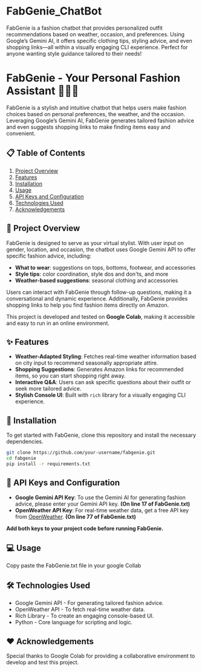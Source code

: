 # FabGenie_ChatBot
FabGenie is a fashion chatbot that provides personalized outfit recommendations based on weather, occasion, and preferences. Using Google’s Gemini AI, it offers specific clothing tips, styling advice, and even shopping links—all within a visually engaging CLI experience. Perfect for anyone wanting style guidance tailored to their needs!


# FabGenie - Your Personal Fashion Assistant 👗👔👠

FabGenie is a stylish and intuitive chatbot that helps users make fashion choices based on personal preferences, the weather, and the occasion. Leveraging Google’s Gemini AI, FabGenie generates tailored fashion advice and even suggests shopping links to make finding items easy and convenient.

## 📋 Table of Contents
1. [Project Overview](#project-overview)
2. [Features](#features)
3. [Installation](#installation)
4. [Usage](#usage)
5. [API Keys and Configuration](##api-keys-and-configuration)
6. [Technologies Used](#technologies-used)
7. [Acknowledgements](#acknowledgements)

## 🎉 Project Overview
FabGenie is designed to serve as your virtual stylist. With user input on gender, location, and occasion, the chatbot uses Google Gemini API to offer specific fashion advice, including:
- **What to wear**: suggestions on tops, bottoms, footwear, and accessories
- **Style tips**: color coordination, style dos and don'ts, and more
- **Weather-based suggestions**: seasonal clothing and accessories

Users can interact with FabGenie through follow-up questions, making it a conversational and dynamic experience. Additionally, FabGenie provides shopping links to help you find fashion items directly on Amazon.

This project is developed and tested on **Google Colab**, making it accessible and easy to run in an online environment.

## ✨ Features
- **Weather-Adapted Styling**: Fetches real-time weather information based on city input to recommend seasonally appropriate attire.
- **Shopping Suggestions**: Generates Amazon links for recommended items, so you can start shopping right away.
- **Interactive Q&A**: Users can ask specific questions about their outfit or seek more tailored advice.
- **Stylish Console UI**: Built with `rich` library for a visually engaging CLI experience.

## 🚀 Installation
To get started with FabGenie, clone this repository and install the necessary dependencies.

```bash
git clone https://github.com/your-username/fabgenie.git
cd fabgenie
pip install -r requirements.txt
```

## 🔑 API Keys and Configuration
- **Google Gemini API Key**: To use the Gemini AI for generating fashion advice, please enter your Gemini API key. **(On line 17 of FabGenie.txt)**
- **OpenWeather API Key**: For real-time weather data, get a free API key from [OpenWeather](https://openweathermap.org/api). **(On line 77 of FabGenie.txt)**

**Add both keys to your project code before running FabGenie.**

## 💻 Usage
Copy paste the FabGenie.txt file in your google Collab 

## 🛠 Technologies Used
- Google Gemini API - For generating tailored fashion advice.
- OpenWeather API - To fetch real-time weather data.
- Rich Library - To create an engaging console-based UI.
- Python - Core language for scripting and logic.


## ❤️ Acknowledgements
Special thanks to Google Colab for providing a collaborative environment to develop and test this project.


